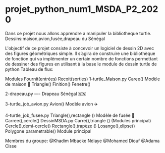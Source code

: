 # projet_python_num1_MSDA_P2_2020
Dans ce projet nous allons apprendre a manipuler la  bibliotheque turtle.
Dessins:maison,avion,fusée,drapeau du Sénégal 

L'objectif de ce projet consiste à concevoir un logiciel de dessin 2D avec des figures géométriques
simple. Il s’agira de construire une bibliothèque de fonction qui va implémenter un certain nombre de 
fonctions permettant de dessiner des figures en utilisant à la base le module de dessin turtle de python
Tableau de flux:


Modules                Fournit(entrées)             Recoit(sorties)
1-turtle_Maison.py       Caree()                 Modèle de maison 🏡 
                        Triangle()
                        Finition()
                        Fenetre()

2-drapeau.py             —-                       Drapeau Sénégal 🇸🇳 

3-turtle_job_avion.py     Avion()                  Modèle avion ✈️ 

4-turtle_job_fusee.py     Triangle(),rectangle ()      Modèle de fusée 🚀 
                           Carree(),cercle()
DessinMSDA.py            Carre(),triangle ()
 (Modules principal)       Cercle(),demi-cercle()
                         Rectangle(),trapèze ()
                         Losange(),elipse()                            
                         Polygone parametrable()      Module principal 
                         


Membres du groupe:
@Khadim Mbacke Ndiaye 
@Mohamed Diouf
@Adama Cisse
